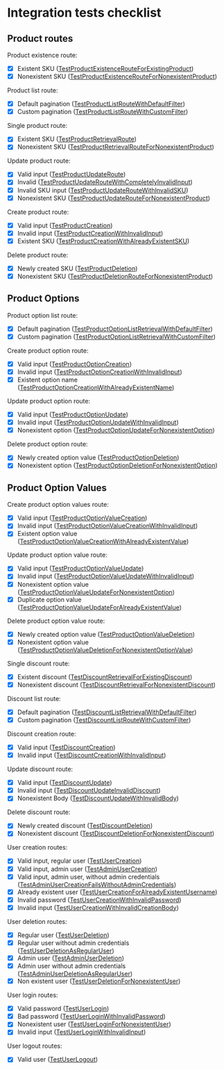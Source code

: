 # Integration tests checklist

## Product routes

Product existence route:

- [x] Existent SKU ([TestProductExistenceRouteForExistingProduct](https://github.com/dairycart/dairycart/blob/master/integration_tests/products_test.go#L85-L93))
- [x] Nonexistent SKU ([TestProductExistenceRouteForNonexistentProduct](https://github.com/dairycart/dairycart/blob/master/integration_tests/products_test.go#L95-L103))

Product list route:

- [x] Default pagination ([TestProductListRouteWithDefaultFilter](https://github.com/dairycart/dairycart/blob/master/integration_tests/products_test.go#L158-L169))
- [x] Custom pagination ([TestProductListRouteWithCustomFilter](https://github.com/dairycart/dairycart/blob/master/integration_tests/products_test.go#L171-L185))

Single product route:

- [x] Existent SKU ([TestProductRetrievalRoute](https://github.com/dairycart/dairycart/blob/master/integration_tests/products_test.go#L121-L156))
- [x] Nonexistent SKU ([TestProductRetrievalRouteForNonexistentProduct](https://github.com/dairycart/dairycart/blob/master/integration_tests/products_test.go#L105-L119))

Update product route:

- [x] Valid input ([TestProductUpdateRoute](https://github.com/dairycart/dairycart/blob/master/integration_tests/products_test.go#L187-L256))
- [x] Invalid  ([TestProductUpdateRouteWithCompletelyInvalidInput](https://github.com/dairycart/dairycart/blob/master/integration_tests/products_test.go#L258-L266))
- [x] Invalid SKU input ([TestProductUpdateRouteWithInvalidSKU](https://github.com/dairycart/dairycart/blob/master/integration_tests/products_test.go#L268-L274))
- [x] Nonexistent SKU ([TestProductUpdateRouteForNonexistentProduct](https://github.com/dairycart/dairycart/blob/master/integration_tests/products_test.go#L276-L291))

Create product route:

- [x] Valid input ([TestProductCreation](https://github.com/dairycart/dairycart/blob/master/integration_tests/products_test.go#L293-L352))
- [x] Invalid input ([TestProductCreationWithInvalidInput](https://github.com/dairycart/dairycart/blob/master/integration_tests/products_test.go#L446-L454))
- [x] Existent SKU ([TestProductCreationWithAlreadyExistentSKU](https://github.com/dairycart/dairycart/blob/master/integration_tests/products_test.go#L404-L444))

Delete product route:

- [x] Newly created SKU ([TestProductDeletion](https://github.com/dairycart/dairycart/blob/master/integration_tests/products_test.go#L354-L386))
- [x] Nonexistent SKU ([TestProductDeletionRouteForNonexistentProduct](https://github.com/dairycart/dairycart/blob/master/integration_tests/products_test.go#L388-L402))

## Product Options

Product option list route:

- [x] Default pagination ([TestProductOptionListRetrievalWithDefaultFilter](https://github.com/dairycart/dairycart/blob/master/integration_tests/products_test.go#L456-L468))
- [x] Custom pagination ([TestProductOptionListRetrievalWithCustomFilter](https://github.com/dairycart/dairycart/blob/master/integration_tests/products_test.go#L470-L486))

Create product option route:

- [x] Valid input ([TestProductOptionCreation](https://github.com/dairycart/dairycart/blob/master/integration_tests/products_test.go#L488-L541))
- [x] Invalid input ([TestProductOptionCreationWithInvalidInput](https://github.com/dairycart/dairycart/blob/master/integration_tests/products_test.go#L592-L600))
- [x] Existent option name ([TestProductOptionCreationWithAlreadyExistentName](https://github.com/dairycart/dairycart/blob/master/integration_tests/products_test.go#L602-L647))

Update product option route:

- [x] Valid input ([TestProductOptionUpdate](https://github.com/dairycart/dairycart/blob/master/integration_tests/products_test.go#L649-L707))
- [x] Invalid input ([TestProductOptionUpdateWithInvalidInput](https://github.com/dairycart/dairycart/blob/master/integration_tests/products_test.go#L709-L718))
- [x] Nonexistent option ([TestProductOptionUpdateForNonexistentOption](https://github.com/dairycart/dairycart/blob/master/integration_tests/products_test.go#L720-L737))

Delete product option route:

- [x] Newly created option value ([TestProductOptionDeletion](https://github.com/dairycart/dairycart/blob/master/integration_tests/products_test.go#L543-L578))
- [x] Nonexistent option ([TestProductOptionDeletionForNonexistentOption](https://github.com/dairycart/dairycart/blob/master/integration_tests/products_test.go#L580-L590))

## Product Option Values

Create product option values route:

- [x] Valid input ([TestProductOptionValueCreation](https://github.com/dairycart/dairycart/blob/master/integration_tests/products_test.go#L739-L779))
- [x] Invalid input ([TestProductOptionValueCreationWithInvalidInput](https://github.com/dairycart/dairycart/blob/master/integration_tests/products_test.go#L885-L893))
- [x] Existent option value ([TestProductOptionValueCreationWithAlreadyExistentValue](https://github.com/dairycart/dairycart/blob/master/integration_tests/products_test.go#L895-L912))

Update product option value route:

- [x] Valid input ([TestProductOptionValueUpdate](https://github.com/dairycart/dairycart/blob/master/integration_tests/products_test.go#L781-L835))
- [x] Invalid input ([TestProductOptionValueUpdateWithInvalidInput](https://github.com/dairycart/dairycart/blob/master/integration_tests/products_test.go#L914-L923))
- [x] Nonexistent option value ([TestProductOptionValueUpdateForNonexistentOption](https://github.com/dairycart/dairycart/blob/master/integration_tests/products_test.go#L925-L943))
- [x] Duplicate option value ([TestProductOptionValueUpdateForAlreadyExistentValue](https://github.com/dairycart/dairycart/blob/master/integration_tests/products_test.go#L945-L962))

Delete product option value route:

- [x] Newly created option value ([TestProductOptionValueDeletion](https://github.com/dairycart/dairycart/blob/master/integration_tests/products_test.go#L837-L871))
- [x] Nonexistent option value ([TestProductOptionValueDeletionForNonexistentOptionValue](https://github.com/dairycart/dairycart/blob/master/integration_tests/products_test.go#L873-L883))

Single discount route:

- [x] Existent discount ([TestDiscountRetrievalForExistingDiscount](https://github.com/dairycart/dairycart/blob/master/integration_tests/pricing_test.go#L44-L65))
- [x] Nonexistent discount ([TestDiscountRetrievalForNonexistentDiscount](https://github.com/dairycart/dairycart/blob/master/integration_tests/pricing_test.go#L67-L83))

Discount list route:

- [x] Default pagination ([TestDiscountListRetrievalWithDefaultFilter](https://github.com/dairycart/dairycart/blob/master/integration_tests/pricing_test.go#L85-L96))
- [x] Custom pagination ([TestDiscountListRouteWithCustomFilter](https://github.com/dairycart/dairycart/blob/master/integration_tests/pricing_test.go#L98-L112))

Discount creation route:

- [x] Valid input ([TestDiscountCreation](https://github.com/dairycart/dairycart/blob/master/integration_tests/pricing_test.go#L114-L163))
- [x] Invalid input ([TestDiscountCreationWithInvalidInput](https://github.com/dairycart/dairycart/blob/master/integration_tests/pricing_test.go#L215-L224))

Update discount route:

- [x] Valid input ([TestDiscountUpdate](https://github.com/dairycart/dairycart/blob/master/integration_tests/pricing_test.go#L226-L289))
- [x] Invalid input ([TestDiscountUpdateInvalidDiscount](https://github.com/dairycart/dairycart/blob/master/integration_tests/pricing_test.go#L291-L297))
- [x] Nonexistent Body ([TestDiscountUpdateWithInvalidBody](https://github.com/dairycart/dairycart/blob/master/integration_tests/pricing_test.go#L299-L304))

Delete discount route:

- [x] Newly created discount ([TestDiscountDeletion](https://github.com/dairycart/dairycart/blob/master/integration_tests/pricing_test.go#L165-L201))
- [x] Nonexistent discount ([TestDiscountDeletionForNonexistentDiscount](https://github.com/dairycart/dairycart/blob/master/integration_tests/pricing_test.go#L203-L213))

User creation routes:

- [x] Valid input, regular user ([TestUserCreation](https://github.com/dairycart/dairycart/blob/master/integration_tests/auth_test.go#L27-L60))
- [x] Valid input, admin user ([TestAdminUserCreation](https://github.com/dairycart/dairycart/blob/master/integration_tests/auth_test.go#L92-L125))
- [x] Valid input, admin user, without admin credentials ([TestAdminUserCreationFailsWithoutAdminCredentials](https://github.com/dairycart/dairycart/blob/master/integration_tests/auth_test.go#L127-L134))
- [x] Already existent user ([TestUserCreationForAlreadyExistentUsername](https://github.com/dairycart/dairycart/blob/master/integration_tests/auth_test.go#L136-L180))
- [x] Invalid password ([TestUserCreationWithInvalidPassword](https://github.com/dairycart/dairycart/blob/master/integration_tests/auth_test.go#L62-L77))
- [x] Invalid input ([TestUserCreationWithInvalidCreationBody](https://github.com/dairycart/dairycart/blob/master/integration_tests/auth_test.go#L79-L90))

User deletion routes:

- [x] Regular user ([TestUserDeletion](https://github.com/dairycart/dairycart/blob/master/integration_tests/auth_test.go#L182-L214))
- [x] Regular user without admin credentials ([TestUserDeletionAsRegularUser](https://github.com/dairycart/dairycart/blob/master/integration_tests/auth_test.go#L228-L262))
- [x] Admin user ([TestAdminUserDeletion](https://github.com/dairycart/dairycart/blob/master/integration_tests/auth_test.go#L264-L296))
- [x] Admin user without admin credentials ([TestAdminUserDeletionAsRegularUser](https://github.com/dairycart/dairycart/blob/master/integration_tests/auth_test.go#L298-L332))
- [x] Non existent user ([TestUserDeletionForNonexistentUser](https://github.com/dairycart/dairycart/blob/master/integration_tests/auth_test.go#L216-L226))

User login routes:

- [x] Valid password ([TestUserLogin](https://github.com/dairycart/dairycart/blob/master/integration_tests/auth_test.go#L334-L391))
- [x] Bad password ([TestUserLoginWithInvalidPassword](https://github.com/dairycart/dairycart/blob/master/integration_tests/auth_test.go#L393-L450))
- [x] Nonexistent user ([TestUserLoginForNonexistentUser](https://github.com/dairycart/dairycart/blob/master/integration_tests/auth_test.go#L463-L471))
- [x] Invalid input ([TestUserLoginWithInvalidInput](https://github.com/dairycart/dairycart/blob/master/integration_tests/auth_test.go#L452-L461))

User logout routes:

- [x] Valid user ([TestUserLogout](https://github.com/dairycart/dairycart/blob/master/integration_tests/auth_test.go#L473-L521))
